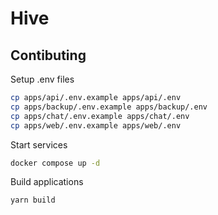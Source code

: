 # Hive

## Contibuting

Setup .env files

```sh
cp apps/api/.env.example apps/api/.env
cp apps/backup/.env.example apps/backup/.env
cp apps/chat/.env.example apps/chat/.env
cp apps/web/.env.example apps/web/.env
```

Start services

```sh
docker compose up -d
```

Build applications

```sh
yarn build
```
